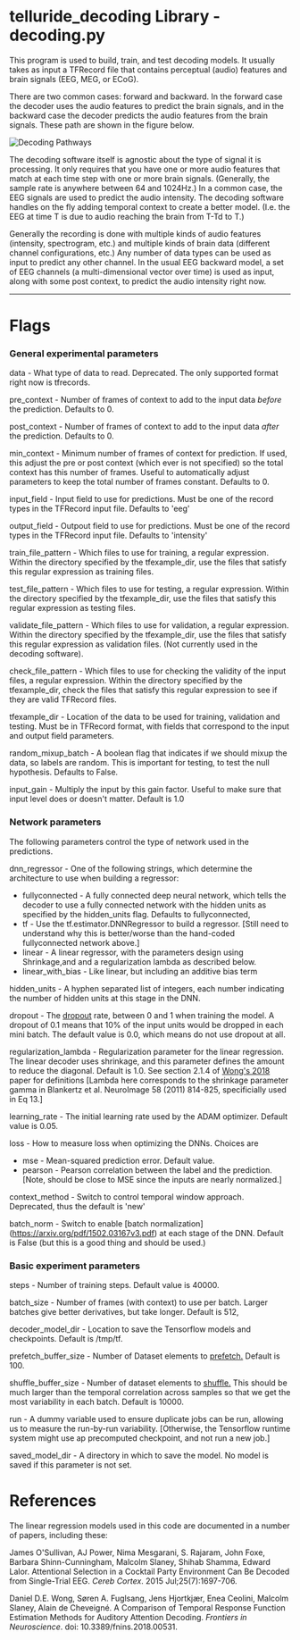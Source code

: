 # telluride_decoding Library - decoding.py
This program is used to build, train, and test decoding models. It usually takes as
input a TFRecord file that contains perceptual (audio) features and
brain signals (EEG, MEG, or ECoG).  

There are two common cases: forward and backward.
In the forward case the decoder uses the audio
features to predict the brain signals, 
and in the backward case the decoder predicts the
audio features from the brain signals. These path are shown in the figure below.

![Decoding Pathways](DecodingPaths.jpg)

The decoding software itself is agnostic
about the type of signal it is processing.
It only requires that you have one or more audio
features that match at each time step with one or more brain
signals.
(Generally, the sample rate is anywhere between 64 and 1024Hz.) 
In a common case, the EEG signals are used to predict the audio intensity.
The decoding software handles on the fly adding temporal context
to create a better model.
(I.e. the  EEG at time T is due to audio reaching the brain from T-Td to T.)

Generally the recording is done with multiple kinds of audio features
(intensity, spectrogram, etc.) and multiple kinds of brain data (different
channel configurations, etc.) Any number of data types can be used as input
to predict any other channel. In the usual EEG backward model, a set of EEG
channels (a multi-dimensional vector over time) is used as input, along with
some post context, to predict the audio intensity right now.

---
# Flags

### General experimental parameters
data - What type of data to read.  Deprecated.  The only supported format right
now is tfrecords.

pre_context - Number of frames of context to add to the input data _before_ 
the prediction. Defaults to 0.

post_context - Number of frames of context to add to the input data _after_
the  prediction. Defaults to 0.

min_context - Minimum number of frames of context for prediction.  If used, this
adjust the pre or post context (which ever is not specified) so the total context
has this number of frames.  Useful to automatically adjust parameters to keep the
total number of frames constant.  Defaults to 0.

input_field - Input field to use for predictions.  Must be one of the record types
in the TFRecord input file.  Defaults to 'eeg'

output_field -  Outpout field to use for predictions.  Must be one of the record types
in the TFRecord input file.  Defaults to 'intensity'

train_file_pattern - Which files to use for training, a regular expression.
Within the directory specified by the tfexample_dir, use the files that satisfy
this regular expression as training files.

test_file_pattern - Which files to use for testing, a regular expression.
Within the directory specified by the tfexample_dir, use the files that satisfy
this regular expression as testing files.

validate_file_pattern - Which files to use for validation, a regular expression.
Within the directory specified by the tfexample_dir, use the files that satisfy
this regular expression as validation files.  (Not currently used in the decoding
software).

check_file_pattern - Which files to use for checking the validity of the input
files, a regular expression.
Within the directory specified by the tfexample_dir, check the files that satisfy
this regular expression to see if they are valid TFRecord files.

tfexample_dir - Location of the data to be used for training, validation and
testing.  Must be in TFRecord format, with fields that correspond to the 
input and output field parameters.

random_mixup_batch - A boolean flag that indicates if we should mixup the data,
so labels are random. This is important for testing, to test the null hypothesis.
Defaults to False.

input_gain - Multiply the input by this gain factor. Useful to make sure that
input level does or doesn't matter.  Default is 1.0

### Network parameters
The following parameters control the type of network used in the predictions.

dnn_regressor - One of the following strings, which determine the architecture
to use when building a regressor:

* fullyconnected - A fully connected deep neural network, which tells the
decoder to use a fully connected 
network with the hidden units as specified by the hidden_units flag. 
Defaults to fullyconnected, 
* tf - Use the tf.estimator.DNNRegressor to build a regressor.
[Still need to understand why this is better/worse than the 
hand-coded fullyconnected network above.]
* linear -  A linear regressor, with the parameters design using Shrinkage,and
and a regularization lambda as described below.
* linear_with_bias - Like linear, but including an additive bias term

hidden_units - A hyphen separated list of integers, each
number indicating the number of hidden units at this stage 
in the DNN.

dropout - The [dropout](http://jmlr.org/papers/volume15/srivastava14a/srivastava14a.pdf)
rate, between 0 and 1 when training the model.  A dropout of 
0.1 means that 10% of the input units would be dropped in each
mini batch. The default value is 0.0, which means do not use dropout at all.

regularization_lambda - Regularization parameter for the linear regression.
The linear decoder uses shrinkage, and this parameter defines the 
amount to reduce the diagonal.  Default is 1.0. See section 2.1.4 of
[Wong's 2018](https://www.frontiersin.org/articles/10.3389/fnins.2018.00531/full)
paper for definitions
[Lambda here corresponds to the shrinkage parameter gamma
in Blankertz et al. NeuroImage 58 (2011) 814-825,
specificially used in Eq 13.]

learning_rate - The initial learning rate used by the ADAM
optimizer. Default value is 0.05.

loss - How to measure loss when optimizing the DNNs.  Choices are

* mse - Mean-squared prediction error. Default value.
* pearson - Pearson correlation between the label and the prediction. [Note, should be close to MSE since the inputs are
nearly normalized.]

context_method - Switch to control temporal window approach.
Deprecated, thus the default is 'new'

batch_norm - Switch to enable 
[batch normalization] (https://arxiv.org/pdf/1502.03167v3.pdf) 
at each stage of the DNN.  Default is False 
(but this is a good thing and should be used.)

### Basic experiment parameters
steps - Number of training steps.  Default value is 40000.

batch_size - Number of frames (with context) to use per batch.
Larger batches give better derivatives, but take longer.  Default
is 512,

decoder_model_dir - Location to save the Tensorflow models
and checkpoints. Default is /tmp/tf.

prefetch_buffer_size - Number of Dataset elements to 
[prefetch.](https://www.tensorflow.org/guide/performance/datasets#map_and_interleave_prefetch_shuffle)
Default is 100.

shuffle_buffer_size - Number of dataset elements to 
[shuffle.](https://www.tensorflow.org/guide/performance/datasets#map_and_interleave_prefetch_shuffle)
This should be much larger than the temporal correlation across
samples so that we get the most variability in each batch.
Default is 10000.

run - A dummy variable used to ensure duplicate jobs can be run,
allowing us to measure the run-by-run variability. [Otherwise, the
Tensorflow runtime system might use ap precomputed checkpoint, 
and not run a new job.]

saved_model_dir - A directory in which to save the model.  No model is saved
if this parameter is not set.


# References
The linear regression models used in this code are documented in a number of
papers, including these:

James O'Sullivan, AJ Power, Nima Mesgarani, S. Rajaram, John Foxe,
Barbara Shinn-Cunningham, Malcolm Slaney, Shihab Shamma, Edward Lalor.
Attentional Selection in a Cocktail Party Environment Can Be Decoded from
Single-Trial EEG.
_Cereb Cortex_. 2015 Jul;25(7):1697-706.


Daniel D.E. Wong,  Søren A. Fuglsang,  Jens Hjortkjær, Enea Ceolini,
Malcolm Slaney, Alain de Cheveigné.
A Comparison of Temporal Response Function Estimation Methods for
Auditory Attention Decoding.
_Frontiers in Neuroscience_. doi: 10.3389/fnins.2018.00531.
